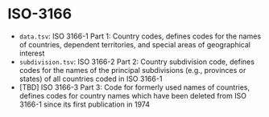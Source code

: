 # ISO-3166

- `data.tsv`: ISO 3166-1 Part 1: Country codes, defines codes for the names of countries, dependent territories, and special areas of geographical interest
- `subdivision.tsv`: ISO 3166-2 Part 2: Country subdivision code, defines codes for the names of the principal subdivisions (e.g., provinces or states) of all countries coded in ISO 3166-1
- [TBD] ISO 3166-3 Part 3: Code for formerly used names of countries, defines codes for country names which have been deleted from ISO 3166-1 since its first publication in 1974
